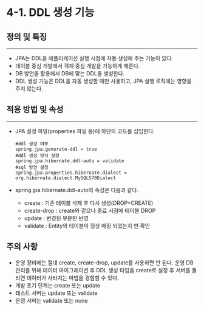 # 4-1. DDL 생성 기능

## 정의 및 특징

---

- JPA는 DDL을 애플리케이션 실행 시점에 자동 생성해 주는 기능이 있다.
- 테이블 중심 개발에서 객체 중심 개발을 가능하게 해준다.
- DB 방언을 활용해서 DB에 맞는 DDL을 생성한다.
- DDL 생성 기능은 DDL을 자동 생성할 때만 사용하고, JPA 실행 로직에는 영향을 주지 않는다.



## 적용 방법 및 속성

----

- JPA 설정 파일(properties 파일 등)에 하단의 코드를 삽입한다.
  ```properties
  #ddl 생성 여부
  spring.jpa.generate-ddl = true
  #ddl 생성 방식 설정
  spring.jpa.hibernate.ddl-auto = validate
  #sql 방언 설정
  spring.jpa.properties.hibernate.dialect = org.hibernate.dialect.MySQL570Dialect
  ```

- spring.jpa.hibernate.ddl-auto의 속성은 다음과 같다.

  - create : 기존 테이블 삭제 후 다시 생성(DROP+CREATE)
  - create-drop : create와 같으나 종료 시점에 테이블 DROP
  - update : 변경된 부분만 반영
  - validate : Entity와 테이블이 정상 매핑 되었는지 만 확인



## 주의 사항

- 운영 장비에는 절대 create, create-drop, update를 사용하면 안 된다.
  운영 DB 관리를 위해 데이터 마이그레이션 후 DDL 생성 타입을 create로 설정 후 서버를 돌리면 데이터가 사라지는 마법을 경험할 수 있다.
- 개발 초기 단계는 create 또는 update
- 테스트 서버는 update 또는 validate
- 운영 서버는 validate 또는 none

